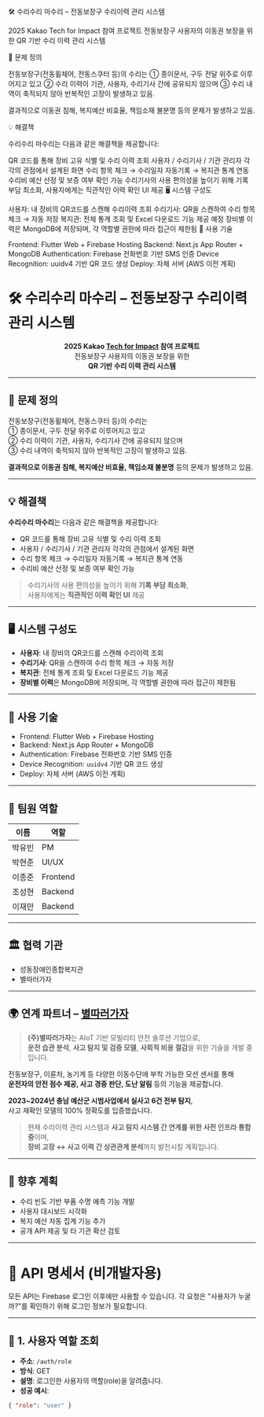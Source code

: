 🛠 수리수리 마수리 – 전동보장구 수리이력 관리 시스템

2025 Kakao Tech for Impact 참여 프로젝트
전동보장구 사용자의 이동권 보장을 위한
QR 기반 수리 이력 관리 시스템

🧩 문제 정의

전동보장구(전동휠체어, 전동스쿠터 등)의 수리는
① 종이문서, 구두 전달 위주로 이루어지고 있고
② 수리 이력이 기관, 사용자, 수리기사 간에 공유되지 않으며
③ 수리 내역이 축적되지 않아 반복적인 고장이 발생하고 있음.

결과적으로 이동권 침해, 복지예산 비효율, 책임소재 불분명 등의 문제가 발생하고 있음.

💡 해결책

수리수리 마수리는 다음과 같은 해결책을 제공합니다:

QR 코드를 통해 장비 고유 식별 및 수리 이력 조회
사용자 / 수리기사 / 기관 관리자 각각의 관점에서 설계된 화면
수리 항목 체크 → 수리일자 자동기록 → 복지관 통계 연동
수리비 예산 산정 및 보증 여부 확인 가능
수리기사의 사용 편의성을 높이기 위해 기록 부담 최소화,
사용자에게는 직관적인 이력 확인 UI 제공
🖥 시스템 구성도

사용자: 내 장비의 QR코드를 스캔해 수리이력 조회
수리기사: QR을 스캔하여 수리 항목 체크 → 자동 저장
복지관: 전체 통계 조회 및 Excel 다운로드 기능 제공 예정
장비별 이력은 MongoDB에 저장되며, 각 역할별 권한에 따라 접근이 제한됨
🔧 사용 기술

Frontend: Flutter Web + Firebase Hosting
Backend: Next.js App Router + MongoDB
Authentication: Firebase 전화번호 기반 SMS 인증
Device Recognition: uuidv4 기반 QR 코드 생성
Deploy: 자체 서버 (AWS 이전 계획)
# <a name="top"></a>🛠 수리수리 마수리 – 전동보장구 수리이력 관리 시스템

<div align="center">

**2025 Kakao [Tech for Impact](https://techforimpact.io/) 참여 프로젝트**  
전동보장구 사용자의 이동권 보장을 위한  
**QR 기반 수리 이력 관리 시스템**

</div>

---

## 🧩 문제 정의

전동보장구(전동휠체어, 전동스쿠터 등)의 수리는  
① 종이문서, 구두 전달 위주로 이루어지고 있고  
② 수리 이력이 기관, 사용자, 수리기사 간에 공유되지 않으며  
③ 수리 내역이 축적되지 않아 반복적인 고장이 발생하고 있음.

**결과적으로 이동권 침해, 복지예산 비효율, 책임소재 불분명** 등의 문제가 발생하고 있음.

---

## 💡 해결책

**수리수리 마수리**는 다음과 같은 해결책을 제공합니다:

- QR 코드를 통해 장비 고유 식별 및 수리 이력 조회  
- 사용자 / 수리기사 / 기관 관리자 각각의 관점에서 설계된 화면  
- 수리 항목 체크 → 수리일자 자동기록 → 복지관 통계 연동  
- 수리비 예산 산정 및 보증 여부 확인 가능  

> 수리기사의 사용 편의성을 높이기 위해 **기록 부담 최소화**,  
> 사용자에게는 **직관적인 이력 확인 UI** 제공

---

## 🖥 시스템 구성도

- **사용자**: 내 장비의 QR코드를 스캔해 수리이력 조회  
- **수리기사**: QR을 스캔하여 수리 항목 체크 → 자동 저장  
- **복지관**: 전체 통계 조회 및 Excel 다운로드 기능 제공  
- **장비별 이력**은 MongoDB에 저장되며, 각 역할별 권한에 따라 접근이 제한됨

---

## 🔧 사용 기술

- Frontend: Flutter Web + Firebase Hosting  
- Backend: Next.js App Router + MongoDB  
- Authentication: Firebase 전화번호 기반 SMS 인증  
- Device Recognition: `uuidv4` 기반 QR 코드 생성  
- Deploy: 자체 서버 (AWS 이전 계획)

---

## 👤 팀원 역할

| 이름   | 역할     |
| ------ | -------- |
| 박유빈 | PM       |
| 박현준 | UI/UX    |
| 이종준 | Frontend |
| 조성현 | Backend  |
| 이재만 | Backend  |

---

## 🏛 협력 기관

- 성동장애인종합복지관  
- 별따러가자

---

## 🌍 연계 파트너 – [별따러가자](https://starpickers.imweb.me/)

> **(주)별따러가자**는 AIoT 기반 모빌리티 안전 솔루션 기업으로,  
> **운전 습관 분석**, **사고 탐지 및 검증 모델**, **사회적 비용 절감**을 위한 기술을 개발 중입니다.

전동보장구, 이륜차, 농기계 등 다양한 이동수단에 부착 가능한 모션 센서를 통해  
**운전자의 안전 점수 제공, 사고 경중 판단, 도난 알림** 등의 기능을 제공합니다.

**2023~2024년 충남 예산군 시범사업에서 실사고 6건 전부 탐지**,  
사고 재확인 모델의 100% 정확도를 입증했습니다.

> 현재 수리이력 관리 시스템과 **사고 탐지 시스템 간 연계를 위한 사전 인프라 통합 중**이며,  
> **장비 고장 ↔ 사고 이력 간 상관관계 분석**까지 발전시킬 계획입니다.

---

## 🌱 향후 계획

- 수리 빈도 기반 부품 수명 예측 기능 개발  
- 사용자 대시보드 시각화  
- 복지 예산 자동 집계 기능 추가  
- 공개 API 제공 및 타 기관 확산 검토

---

# <a name="api"></a>📘 API 명세서 (비개발자용)

모든 API는 Firebase 로그인 이후에만 사용할 수 있습니다. 각 요청은 "사용자가 누굴까?"를 확인하기 위해 로그인 정보가 필요합니다.

---

## 🔐 1. 사용자 역할 조회

- **주소**: `/auth/role`  
- **방식**: GET  
- **설명**: 로그인한 사용자의 역할(role)을 알려줍니다.  
- **성공 예시**:
```json
{ "role": "user" }

